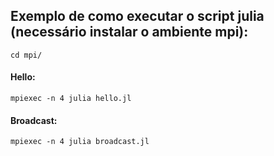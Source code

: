 ## Exemplo de como executar o script julia (necessário instalar o ambiente mpi):
    cd mpi/
#### Hello:
    mpiexec -n 4 julia hello.jl
#### Broadcast:
    mpiexec -n 4 julia broadcast.jl
